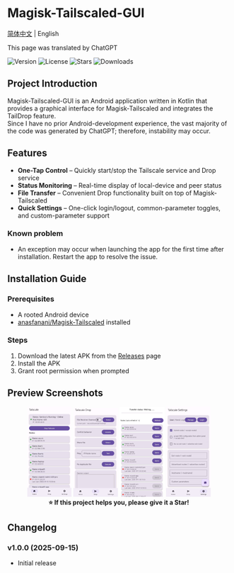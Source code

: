 # Magisk-Tailscaled-GUI
[简体中文](readme.md) | English

This page was translated by ChatGPT 


![Version](https://img.shields.io/github/v/release/ArchChen1/Magisk-Tailscaled-GUI)
![License](https://img.shields.io/github/license/ArchChen1/Magisk-Tailscaled-GUI)
![Stars](https://img.shields.io/github/stars/ArchChen1/Magisk-Tailscaled-GUI?style=social)
![Downloads](https://img.shields.io/github/downloads/ArchChen1/Magisk-Tailscaled-GUI/total.svg
)
## Project Introduction

Magisk-Tailscaled-GUI is an Android application written in Kotlin that provides a graphical interface for Magisk-Tailscaled and integrates the TailDrop feature.  
Since I have no prior Android-development experience, the vast majority of the code was generated by ChatGPT; therefore, instability may occur.

## Features

- **One-Tap Control** – Quickly start/stop the Tailscale service and Drop service  
- **Status Monitoring** – Real-time display of local-device and peer status  
- **File Transfer** – Convenient Drop functionality built on top of Magisk-Tailscaled  
- **Quick Settings** – One-click login/logout, common-parameter toggles, and custom-parameter support

### Known problem
- An exception may occur when launching the app for the first time after installation. Restart the app to resolve the issue.

## Installation Guide

### Prerequisites

- A rooted Android device  
- [anasfanani/Magisk-Tailscaled](https://github.com/anasfanani/Magisk-Tailscaled) installed

### Steps

1. Download the latest APK from the [Releases](https://github.com/ArchChen1/Magisk-Tailscaled-GUI/releases) page  
2. Install the APK  
3. Grant root permission when prompted

## Preview Screenshots

<div align="center">
  <img src="screenshots/en/home_screen.jpg" width="20%" alt="Home">
  <img src="screenshots/en/drop_screen.jpg" width="20%" alt="TailDrop">
  <img src="screenshots/en/drop_screen2.jpg" width="20%" alt="TailDrop 2">
  <img src="screenshots/en/settings_screen.jpg" width="20%" alt="Settings">
</div>

<div align="center">
  <b>⭐ If this project helps you, please give it a Star!</b>
</div>

## Changelog

### v1.0.0 (2025-09-15)
- Initial release
